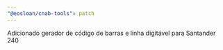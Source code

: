 ```yaml
---
"@eosloan/cnab-tools": patch
---
```


Adicionado gerador de código de barras e linha digitável para Santander 240
